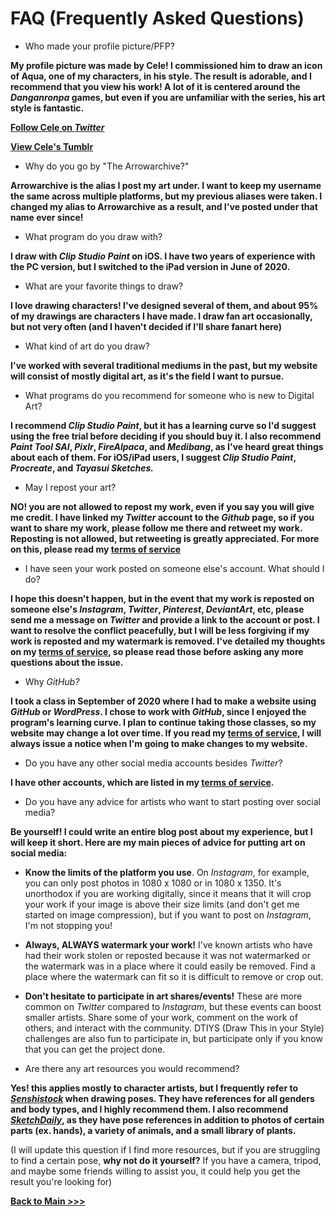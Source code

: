 # FAQ (Frequently Asked Questions)

* Who made your profile picture/PFP?

**My profile picture was made by Cele! I commissioned him to draw an icon of Aqua, one of my characters, in his style. The result is adorable, and I recommend that you view his work! A lot of it is centered around the *Danganronpa* games, but even if you are unfamiliar with the series, his art style is fantastic.**

**[Follow Cele on *Twitter*](https://twitter.com/310v3)**

**[View Cele's Tumblr](https://ikusabamukuro.tumblr.com/)**

* Why do you go by "The Arrowarchive?"

**Arrowarchive is the alias I post my art under. I want to keep my username the same across multiple platforms, but my previous aliases were taken. I changed my alias to Arrowarchive as a result, and I've posted under that name ever since!**

* What program do you draw with?

**I draw with *Clip Studio Paint* on iOS. I have two years of experience with the PC version, but I switched to the iPad version in June of 2020.**

* What are your favorite things to draw?

**I love drawing characters! I've designed several of them, and about 95% of my drawings are characters I have made. I draw fan art occasionally, but not very often (and I haven't decided if I'll share fanart here)**

* What kind of art do you draw?

**I've worked with several traditional mediums in the past, but my website will consist of mostly digital art, as it's the field I want to pursue.**

* What programs do you recommend for someone who is new to Digital Art?

**I recommend *Clip Studio Paint*, but it has a learning curve so I'd suggest using the free trial before deciding if you should buy it. I also recommend *Paint Tool SAI*, *Pixlr*, *FireAlpaca*, and *Medibang*, as I've heard great things about each of them. For iOS/iPad users, I suggest *Clip Studio Paint*, *Procreate*, and *Tayasui Sketches.***

* May I repost your art? 

**NO! you are not allowed to repost my work, even if you say you will give me credit. I have linked my *Twitter* account to the *Github* page, so if you want to share my work, please follow me there and retweet my work. Reposting is not allowed, but retweeting is greatly appreciated. For more on this, please read my [terms of service](https://arrowarchive.github.io/The-Arrowarchive/tos.html)**

* I have seen your work posted on someone else's account. What should I do?

**I hope this doesn't happen, but in the event that my work is reposted on someone else's *Instagram*, *Twitter*, *Pinterest*, *DeviantArt*, etc, please send me a message on *Twitter* and provide a link to the account or post. I want to resolve the conflict peacefully, but I will be less forgiving if my work is reposted and my watermark is removed. I've detailed my thoughts on my [terms of service](https://arrowarchive.github.io/The-Arrowarchive/tos.html), so please read those before asking any more questions about the issue.**

* Why *GitHub?*

**I took a class in September of 2020 where I had to make a website using *GitHub* or *WordPress*. I chose to work with *GitHub*, since I enjoyed the program's learning curve. I plan to continue taking those classes, so my website may change a lot over time. If you read my [terms of service](https://arrowarchive.github.io/The-Arrowarchive/tos.html), I will always issue a notice when I'm going to make changes to my website.**

* Do you have any other social media accounts besides *Twitter*?

**I have other accounts, which are listed in my [terms of service](https://arrowarchive.github.io/The-Arrowarchive/tos.html).**

* Do you have any advice for artists who want to start posting over social media?

**Be yourself! I could write an entire blog post about my experience, but I will keep it short. Here are my main pieces of advice for putting art on social media:**
* **Know the limits of the platform you use**. On *Instagram*, for example, you can only post photos in 1080 x 1080 or in 1080 x 1350. It's unorthodox if you are working digitally, since it means that it will crop your work if your image is above their size limits (and don't get me started on image compression), but if you want to post on *Instagram*, I'm not stopping you! 
* **Always, ALWAYS watermark your work!** I've known artists who have had their work stolen or reposted because it was not watermarked or the watermark was in a place where it could easily be removed. Find a place where the watermark can fit so it is difficult to remove or crop out.
* **Don't hesitate to participate in art shares/events!** These are more common on *Twitter* compared to *Instagram*, but these events can boost smaller artists. Share some of your work, comment on the work of others, and interact with the community. DTIYS (Draw This in your Style) challenges are also fun to participate in, but participate only if you know that you can get the project done.

* Are there any art resources you would recommend?

**Yes! this applies mostly to character artists, but I frequently refer to [*Senshistock*](https://www.deviantart.com/senshistock/gallery) when drawing poses. They have references for all genders and body types, and I highly recommend them. I also recommend [*SketchDaily*](http://reference.sketchdaily.net/en), as they have pose references in addition to photos of certain parts (ex. hands), a variety of animals, and a small library of plants.**

(I will update this question if I find more resources, but if you are struggling to find a certain pose, **why not do it yourself?** If you have a camera, tripod, and maybe some friends willing to assist you, it could help you get the result you're looking for)

**[Back to Main >>>](https://arrowarchive.github.io/The-Arrowarchive/index)**
